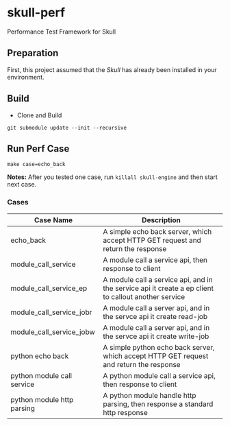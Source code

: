 # skull-perf
Performance Test Framework for Skull

## Preparation
First, this project assumed that the _Skull_ has already been installed in your environment.

## Build
* Clone and Build
```console
git submodule update --init --recursive
```

## Run Perf Case
```console
make case=echo_back
```
**Notes:** After you tested one case, run `killall skull-engine` and then start next case.

### Cases
Case Name                | Description
-------------------------|------------
echo_back                | A simple echo back server, which accept HTTP GET request and return the response
module_call_service      | A module call a service api, then response to client
module_call_service_ep   | A module call a service api, and in the service api it create a ep client to callout another service
module_call_service_jobr | A module call a server api, and in the servce api it create read-job
module_call_service_jobw | A module call a server api, and in the servce api it create write-job
python echo back         | A simple python echo back server, which accept HTTP GET request and return the response
python module call service | A python module call a service api, then response to client
python module http parsing | A python module handle http parsing, then response a standard http response
